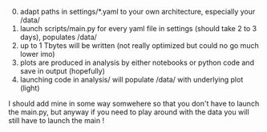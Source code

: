 0) adapt paths in settings/*.yaml to your own architecture, especially your /data/
1) launch scripts/main.py for every yaml file in settings (should take 2 to 3 days), populates /data/
2) up to 1 Tbytes will be written (not really optimized but could no go much lower imo)
4) plots are produced in analysis by either notebooks or python code and save in output (hopefully)
5) launching code in analysis/ will populate /data/ with underlying plot (light)
   
I should add mine in some way somwehere so that you don't have to launch the main.py, but anyway if you need to play around
   with the data you will still have to launch the main !
